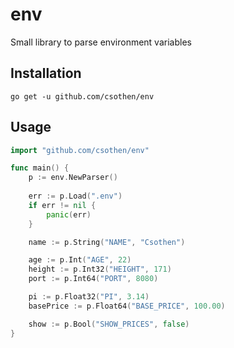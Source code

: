 # env

Small library to parse environment variables

## Installation

`go get -u github.com/csothen/env`

## Usage

``` Go
import "github.com/csothen/env"

func main() {
    p := env.NewParser()
    
    err := p.Load(".env")
    if err != nil {
        panic(err)
    }

    name := p.String("NAME", "Csothen")

    age := p.Int("AGE", 22)
    height := p.Int32("HEIGHT", 171)
    port := p.Int64("PORT", 8080)

    pi := p.Float32("PI", 3.14)
    basePrice := p.Float64("BASE_PRICE", 100.00)

    show := p.Bool("SHOW_PRICES", false)
}
```
